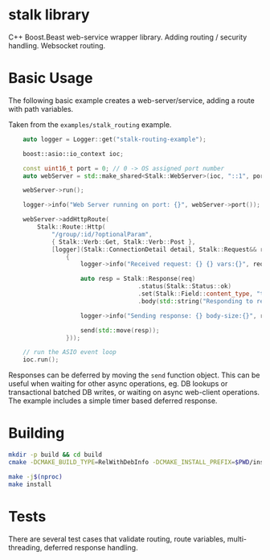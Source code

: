 # stalk library
C++ Boost.Beast web-service wrapper library.
Adding routing / security handling.
Websocket routing.

# Basic Usage

The following basic example creates a web-server/service, adding a route with path variables.

Taken from the `examples/stalk_routing` example.

```cpp
    auto logger = Logger::get("stalk-routing-example");

    boost::asio::io_context ioc;

    const uint16_t port = 0; // 0 -> OS assigned port number
    auto webServer = std::make_shared<Stalk::WebServer>(ioc, "::1", port, serverKey(), serverCert());

    webServer->run();

    logger->info("Web Server running on port: {}", webServer->port()); // log the OS assigned port number

    webServer->addHttpRoute(
        Stalk::Route::Http(
            "/group/:id/?optionalParam",
            { Stalk::Verb::Get, Stalk::Verb::Post },
            [logger](Stalk::ConnectionDetail detail, Stalk::Request&& req, Stalk::RequestVariables&& requestVars, Stalk::SendResponse&& send)
                {
                    logger->info("Received request: {} {} vars:{}", req.target(), req.method(), requestVars);

                    auto resp = Stalk::Response(req)
                                    .status(Stalk::Status::ok)
                                    .set(Stalk::Field::content_type, "text/plain")
                                    .body(std::string("Responding to request for group:") + requestVars["id"]);

                    logger->info("Sending response: {} body-size:{}", resp.status(), resp.body().size());

                    send(std::move(resp));
                }));

    // run the ASIO event loop
    ioc.run();
```

Responses can be deferred by moving the `send` function object. This can be useful when waiting for other async operations, eg. DB lookups or transactional batched DB writes, or waiting on async web-client operations.
The example includes a simple timer based deferred response.

# Building
```bash
mkdir -p build && cd build
cmake -DCMAKE_BUILD_TYPE=RelWithDebInfo -DCMAKE_INSTALL_PREFIX=$PWD/install ../

make -j$(nproc)
make install
```

# Tests
There are several test cases that validate routing, route variables, multi-threading, deferred response handling.
